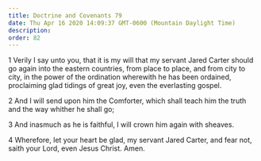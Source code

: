 ```yaml
---
title: Doctrine and Covenants 79
date: Thu Apr 16 2020 14:09:37 GMT-0600 (Mountain Daylight Time)
description: 
order: 82
---
```


<p>
  1 Verily I say unto you, that it is my will that my servant Jared Carter
  should go again into the eastern countries, from place to place, and from city
  to city, in the power of the ordination wherewith he has been ordained,
  proclaiming glad tidings of great joy, even the everlasting gospel.
</p>
<p>
  2 And I will send upon him the Comforter, which shall teach him the truth and
  the way whither he shall go;
</p>
<p>3 And inasmuch as he is faithful, I will crown him again with sheaves.</p>
<p>
  4 Wherefore, let your heart be glad, my servant Jared Carter, and fear not,
  saith your Lord, even Jesus Christ. Amen.
</p>
